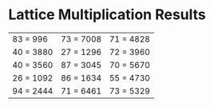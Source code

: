 # Lattice Multiplication Results

|   |   |   |
|---|---|---|
| 83 = 996 | 73 = 7008 | 71 = 4828 |
| 40 = 3880 | 27 = 1296 | 72 = 3960 |
| 40 = 3560 | 87 = 3045 | 70 = 5670 |
| 26 = 1092 | 86 = 1634 | 55 = 4730 |
| 94 = 2444 | 71 = 6461 | 73 = 5329 |
